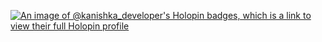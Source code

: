 [![An image of @kanishka_developer's Holopin badges, which is a link to view their full Holopin profile](https://holopin.me/kanishka_developer)](https://holopin.io/@kanishka_developer)

<!--
**Kanishka-Developer/Kanishka-Developer** is a ✨ _special_ ✨ repository because its `README.md` (this file) appears on your GitHub profile.

Here are some ideas to get you started:

- 🔭 I’m currently working on ...
- 🌱 I’m currently learning ...
- 👯 I’m looking to collaborate on ...
- 🤔 I’m looking for help with ...
- 💬 Ask me about ...
- 📫 How to reach me: ...
- 😄 Pronouns: ...
- ⚡ Fun fact: ...
-->
